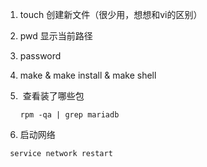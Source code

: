 1.    touch 创建新文件（很少用，想想和vi的区别）

2.    pwd   显示当前路径

3.    password

4.    make  &  make install  & make shell

5. ​    查看装了哪些包

   ```shell
   rpm -qa | grep mariadb      
   ```

6.   启动网络

   ```shell
    service network restart
   ```

   

